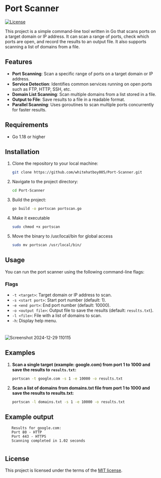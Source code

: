 # Port Scanner
[![License](https://img.shields.io/github/license/whitehatboy005/Port-Scanner)](LICENSE.md)

This project is a simple command-line tool written in Go that scans ports on a target domain or IP address. It can scan a range of ports, check which ports are open, and record the results to an output file. It also supports scanning a list of domains from a file.

## Features

- **Port Scanning**: Scan a specific range of ports on a target domain or IP address.
- **Service Detection**: Identifies common services running on open ports such as FTP, HTTP, SSH, etc.
- **Domain List Scanning**: Scan multiple domains from a list stored in a file.
- **Output to File**: Save results to a file in a readable format.
- **Parallel Scanning**: Uses goroutines to scan multiple ports concurrently for faster results.

## Requirements

- Go 1.18 or higher

## Installation

1. Clone the repository to your local machine:
   ```bash
   git clone https://github.com/whitehatboy005/Port-Scanner.git
   ```
2. Navigate to the project directory:
   ```bash
   cd Port-Scanner
   ```
3. Build the project:
   ```bash
   go build -o portscan portscan.go
   ```
4. Make it executable
   ```bash
   sudo chmod +x portscan
   ```
5. Move the binary to /usr/local/bin for global access
   ```bash
   sudo mv portscan /usr/local/bin/
   ```
## Usage

You can run the port scanner using the following command-line flags:

### Flags

- `-t <target>`: Target domain or IP address to scan.
- `-s <start port>`: Start port number (default: 1).
- `-e <end port>`: End port number (default: 10000).
- `-o <output file>`: Output file to save the results (default: `results.txt`).
- `-l <file>`: File with a list of domains to scan.
- `-h`: Display help menu.
#
![Screenshot 2024-12-29 110115](https://github.com/user-attachments/assets/cb8093eb-18f3-4612-8032-f5c953d87f4d)

## Examples

1. **Scan a single target (example: google.com) from port 1 to 1000 and save the results to `results.txt`:**

   ```bash
   portscan -t google.com -s 1 -e 10000 -o results.txt
   ```
2. **Scan a list of domains from domains.txt file from port 1 to 1000 and save the results to results.txt:**
   ```bash
   portscan -l domains.txt -s 1 -e 10000 -o results.txt
   ```
## Example output
  ```
     Results for google.com:
     Port 80 - HTTP
     Port 443 - HTTPS
     Scanning completed in 1.02 seconds
  ```
#
## License

This project is licensed under the terms of the [MIT license](LICENSE.md).
